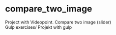 # compare_two_image
Project with Videopoint. Compare two image (slider)<br/>
Gulp exercises/
Projekt with gulp
